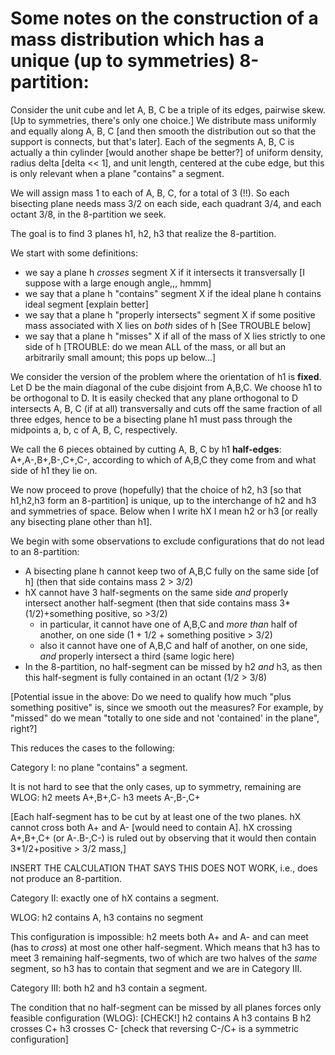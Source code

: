 # Some notes on the construction of a mass distribution which has a unique (up to symmetries) 8-partition:

Consider the unit cube and let A, B, C be a triple of its edges, pairwise skew. [Up to symmetries, there's only one choice.]
We distribute mass uniformly and equally along A, B, C [and then smooth the distribution out so that the support is connects, but that's later].
Each of the segments A, B, C is actually a thin cylinder [would another shape be better?] of uniform density, radius delta [delta << 1], and unit length, centered at the cube edge, but this is only relevant when a plane "contains" a segment.

We will assign mass 1 to each of A, B, C, for a total of 3 (!!).  So each bisecting plane needs mass 3/2 on each side, each quadrant 3/4, and each octant 3/8, in the 8-partition we seek.

The goal is to find 3 planes h1, h2, h3 that realize the 8-partition.

We start with some definitions:
- we say a plane h *crosses* segment X if it intersects it transversally [I suppose with a large enough angle,,, hmmm]
- we say that a plane h "contains" segment X if the ideal plane h contains ideal segment [explain better]
- we say that a plane h "properly intersects" segment X if some positive mass associated with X lies on *both* sides of h [See TROUBLE below]
- we say that a plane h "misses" X if all of the mass of X lies strictly to one side of h [TROUBLE: do we mean ALL of the mass, or all but an arbitrarily small amount; this pops up below...]

We consider the version of the problem where the orientation of h1 is **fixed**.  Let D be the main diagonal of the cube disjoint from A,B,C.  We choose h1 to be orthogonal to D.  It is easily checked that any plane orthogonal to D intersects A, B, C (if at all) transversally and cuts off the same fraction of all three edges, hence to be a bisecting plane h1 must pass through the midpoints a, b, c of A, B, C, respectively.

We call the 6 pieces obtained by cutting A, B, C by h1 **half-edges**: A+,A-,B+,B-,C+,C-, according to which of A,B,C they come from and what side of h1 they lie on.

We now proceed to prove (hopefully) that the choice of h2, h3 [so that h1,h2,h3 form an 8-partition] is unique, up to the interchange of h2 and h3 and symmetries of space.
Below when I write hX I mean h2 or h3 [or really any bisecting plane other than h1].

We begin with some observations to exclude configurations that do not lead to an 8-partition:

- A bisecting plane h cannot keep two of A,B,C fully on the same side [of h] (then that side contains mass 2 > 3/2)
- hX cannot have 3 half-segments on the same side *and* properly intersect another half-segment (then that side contains mass 3*(1/2)+something positive, so >3/2)
  - in particular, it cannot have one of A,B,C and *more than* half of another, on one side (1 + 1/2 + something positive > 3/2)
  - also it cannot have one of A,B,C and half of another, on one side, *and* properly intersect a third (same logic here)
- In the 8-partition, no half-segment can be missed by h2 *and* h3, as then this half-segment is fully contained in an octant (1/2 > 3/8)

[Potential issue in the above: Do we need to qualify how much "plus something positive" is, since we smooth out the measures? For example, by "missed" do we mean "totally to one side and not 'contained' in the plane", right?]

This reduces the cases to the following:

Category I: no plane "contains" a segment.

  It is not hard to see that the only cases, up to symmetry, remaining are WLOG:
  h2 meets A+,B+,C-
  h3 meets A-,B-,C+

  [Each half-segment has to be cut by at least one of the two planes.  hX cannot cross both A+ and A- [would need to contain A]. hX crossing A+,B+,C+ (or A-.B-,C-) is ruled out by observing that it would then contain 3*1/2+positive > 3/2 mass,]

  INSERT THE CALCULATION THAT SAYS THIS DOES NOT WORK, i.e., does not produce an 8-partition.

Category II: exactly one of hX contains a segment.

  WLOG: h2 contains A, h3 contains no segment

  This configuration is impossible: h2 meets both A+ and A- and can meet (has to *cross*) at most one other half-segment.  Which means that h3 has to meet 3 remaining half-segments, two of which are two halves of the *same* segment, so h3 has to contain that segment and we are in Category III.

Category III: both h2 and h3 contain a segment.

  The condition that no half-segment can be missed by all planes forces only feasible configuration (WLOG): [CHECK!]
  h2 contains A
  h3 contains B
  h2 crosses C+
  h3 crosses C- [check that reversing C-/C+ is a symmetric configuration]
